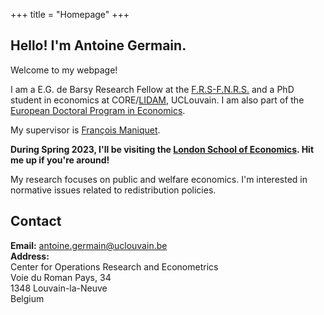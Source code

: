 +++
title = "Homepage"
+++

## Hello! I'm Antoine Germain.

Welcome to my webpage!

I am a E.G. de Barsy Research Fellow at the [F.R.S-F.N.R.S.](https://www.frs-fnrs.be/en/le-fnrs/missions-du-fnrs) and a PhD student in economics at CORE/[LIDAM](https://uclouvain.be/en/research-institutes/lidam), UCLouvain.  I am also part of the [European Doctoral Program in Economics](https://uclouvain.be/en/research-institutes/lidam/core/edp.html).

My supervisor is [François Maniquet](https://scholar.google.be/citations?user=cQR8M6IAAAAJ&hl=fr).

**During Spring 2023, I'll be visiting the [London School of Economics](https://www.lse.ac.uk/economics). Hit me up if you're around!**

My research focuses on public and welfare economics. I'm interested in normative issues related to redistribution policies. 

<!-- I combine insights from the theories of **optimal taxation** and fairness in order to link some normative considerations with practical policy recommandations on the taxation of labour income, capital and bequests. -->

<!---- In 2020, I obtained a MRes in Economics from [Bocconi University](https://www.unibocconi.eu/wps/wcm/connect/Bocconi/SitoPubblico_EN/Navigation+Tree/Home/programs/master+of+science/Economic+and+Social+Sciences/Program+Structure/) and the [Economics School of Louvain](https://uclouvain.be/en/faculties/espo/esl/research-master-in-economics-120.html). My master [thesis](http://hdl.handle.net/2078.1/thesis:26601) in optimal taxation theory was written under the supervision of Profs. [François Maniquet](https://scholar.google.be/citations?user=cQR8M6IAAAAJ&hl=fr) (UCLouvain) and [Nicola Pavoni](https://scholar.google.it/citations?user=ijJrvG8AAAAJ&hl=it) (Bocconi).   -->


## Contact

**Email:** [antoine.germain@uclouvain.be](mailto:antoine.germain@uclouvain.be)  
**Address:**  
Center for Operations Research and Econometrics  
Voie du Roman Pays, 34  
1348 Louvain-la-Neuve  
Belgium  
 



